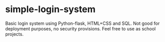# simple-login-system
 Basic login system using Python-flask, HTML+CSS and SQL. Not good for deployment purposes, no security provisions.
 Feel free to use as school projects.
